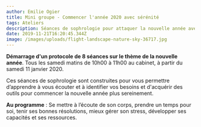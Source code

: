 ```yaml
---
author: Emilie Ogier
title: Mini groupe - Commencer l'année 2020 avec sérénité
tags: Ateliers
description: Séances de sophrologie pour attaquer la nouvelle année avec sérénité
date: 2019-11-21T16:20:45.344Z
image: /images/uploads/flight-landscape-nature-sky-36717.jpg
---
```

**Démarrage d'un protocole de 8 séances sur le thème de la nouvelle année**. Tous les samedi matins de 10h00 à 11h00 au cabinet, à partir du samedi 11 janvier 2020.

Ces séances de sophrologie sont construites pour vous permettre d’apprendre à vous écouter et à identifier vos besoins et d'acquérir des outils pour commencer la nouvelle année plus sereinement.

**Au programme** : Se mettre à l’écoute de son corps, prendre un temps pour soi, tenir ses bonnes résolutions, mieux gérer son stress, développer ses capacités et ses ressources.
